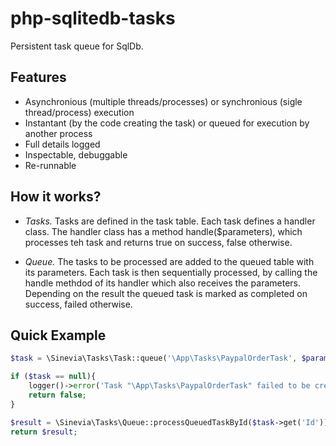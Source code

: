# php-sqlitedb-tasks

Persistent task queue for SqlDb.

## Features ##

- Asynchronious (multiple threads/processes) or synchronious (sigle thread/process) execution
- Instantant (by the code creating the task) or queued for execution by another process
- Full details logged
- Inspectable, debuggable
- Re-runnable

## How it works? ##

- *Tasks.* Tasks are defined in the task table. Each task defines a handler class. The handler class has a method handle($parameters), which processes teh task and returns true on success, false otherwise.

- *Queue.* The tasks to be processed are added to the queued table with its parameters. Each task is then sequentially processed, by calling the handle methdod of its handler which also receives the parameters. Depending on the result the queued task is marked as completed on success, failed otherwise.

## Quick Example ##

```php
$task = \Sinevia\Tasks\Task::queue('\App\Tasks\PaypalOrderTask', $parametersArray);

if ($task == null){
    logger()->error('Task "\App\Tasks\PaypalOrderTask" failed to be created', $parametersArray);
    return false;
}

$result = \Sinevia\Tasks\Queue::processQueuedTaskById($task->get('Id'));
return $result;
```
